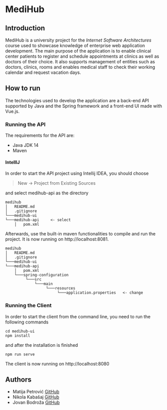 MediHub
============
Introduction
------------
MediHub is a university project for the *Internet Software Architectures* course used to showcase knowledge of enterprise web application development. The main purpose of the application is to enable clinical center patients to register and schedule appointments at clinics as well as doctors of their choice. It also supports management of entities such as doctors, clinics, rooms and enables medical staff to check their working calendar and request vacation days.

How to run
----------
The technologies used to develop the application are a back-end API supported by Java and the Spring framework and a front-end UI made with Vue.js.

### Running the API
The requirements for the API are:
* Java JDK 14
* Maven
#### IntellIJ
In order to start the API project using Intellij IDEA, you should choose
> New -> Project from Existing Sources

and select medihub-api as the directory
```
medihub
│   README.md
│   .gitignore
└───medihub-ui
└───medihub-api     <- select
    │   pom.xml
```
Afterwards, use the built-in maven functionalities to compile and run the project.
It is now running on http://localhost:8081.
```
medihub
│   README.md
│   .gitignore
└───medihub-ui
└───medihub-api
    │   pom.xml
    └───spring-configuration
         └───src
             └───main
                  └───resources
                       └───application.properties   <- change    
```

### Running the Client
In order to start the client from the command line, you need to run the following commands
```
cd medihub-ui
npm install
```

and after the installation is finished
```
npm run serve
```
The client is now running on http://localhost:8080

Authors
-------
* Matija Petrović [GitHub](https://github.com/matijapetrovic/)
* Nikola Kabašaj [GitHub](https://github.com/nikolakabasaj/)
* Jovan Bodroža [GitHub](https://github.com/roza44/)
